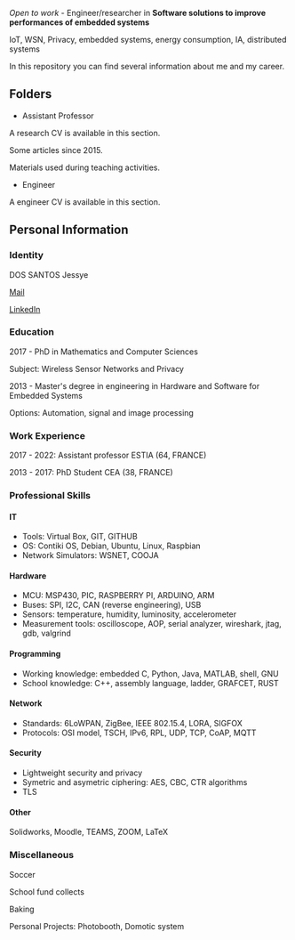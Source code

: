 *Open to work* - Engineer/researcher in **Software solutions to improve performances of embedded systems** 

IoT, WSN, Privacy, embedded systems, energy consumption, IA, distributed systems 

In this repository you can find several information about me and my career. 


## Folders

* Assistant Professor 

A research CV is available in this section. 

Some articles since 2015.

Materials used during teaching activities.
  
* Engineer 

A engineer CV is available in this section.

  
## Personal Information

### Identity 
DOS SANTOS Jessye

[Mail](jessye.dossantos@gmail.com)

[LinkedIn](https://www.linkedin.com/in/jessye-dos-santos-33b45b100)

### Education

2017 - PhD in Mathematics and Computer Sciences 

Subject: Wireless Sensor Networks and Privacy

2013 - Master's degree in engineering in Hardware and Software for Embedded Systems

Options: Automation, signal and image processing

### Work Experience

2017 - 2022: Assistant professor ESTIA (64, FRANCE)

2013 - 2017: PhD Student CEA (38, FRANCE)

### Professional Skills

#### IT
- Tools: Virtual Box, GIT, GITHUB
- OS: Contiki OS, Debian, Ubuntu, Linux, Raspbian
- Network Simulators: WSNET, COOJA

#### Hardware
- MCU: MSP430, PIC, RASPBERRY PI, ARDUINO, ARM
- Buses: SPI, I2C, CAN (reverse engineering), USB
- Sensors: temperature, humidity, luminosity, accelerometer
- Measurement tools: oscilloscope, AOP, serial analyzer, wireshark, jtag, gdb, valgrind 

#### Programming
- Working knowledge: embedded C, Python, Java, MATLAB, shell, GNU
- School knowledge: C++, assembly language, ladder, GRAFCET, RUST

#### Network
- Standards: 6LoWPAN, ZigBee, IEEE 802.15.4, LORA, SIGFOX
- Protocols: OSI model, TSCH, IPv6, RPL, UDP, TCP, CoAP, MQTT 
#### Security
- Lightweight security and privacy
- Symetric and asymetric ciphering: AES, CBC, CTR algorithms
- TLS

#### Other
Solidworks, Moodle, TEAMS, ZOOM, LaTeX

### Miscellaneous
Soccer

School fund collects

Baking

Personal Projects: Photobooth, Domotic system


